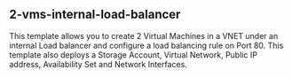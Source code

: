 ## 2-vms-internal-load-balancer
This template allows you to create 2 Virtual Machines in a VNET under an internal Load balancer and configure a load balancing rule on Port 80. This template also deploys a Storage Account, Virtual Network, Public IP address, Availability Set and Network Interfaces.
